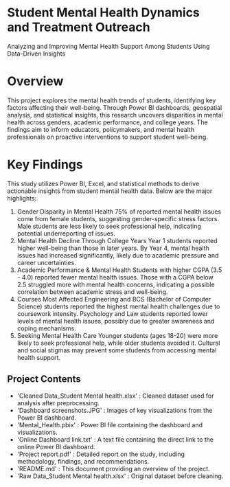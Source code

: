 # Student Mental Health Dynamics and Treatment Outreach
Analyzing and Improving Mental Health Support Among Students Using Data-Driven Insights

# Overview
This project explores the mental health trends of students, identifying key factors affecting their well-being. Through Power BI dashboards, geospatial analysis, and statistical insights, this research uncovers disparities in mental health across genders, academic performance, and college years. The findings aim to inform educators, policymakers, and mental health professionals on proactive interventions to support student well-being.

# Key Findings
This study utilizes Power BI, Excel, and statistical methods to derive actionable insights from student mental health data. Below are the major highlights:

1. Gender Disparity in Mental Health
75% of reported mental health issues come from female students, suggesting gender-specific stress factors.
Male students are less likely to seek professional help, indicating potential underreporting of issues.
2. Mental Health Decline Through College Years
Year 1 students reported higher well-being than those in later years.
By Year 4, mental health issues had increased significantly, likely due to academic pressure and career uncertainties.
3. Academic Performance & Mental Health
Students with higher CGPA (3.5 - 4.0) reported fewer mental health issues.
Those with a CGPA below 2.5 struggled more with mental health concerns, indicating a possible correlation between academic stress and well-being.
4. Courses Most Affected
Engineering and BCS (Bachelor of Computer Science) students reported the highest mental health challenges due to coursework intensity.
Psychology and Law students reported lower levels of mental health issues, possibly due to greater awareness and coping mechanisms.
5. Seeking Mental Health Care
Younger students (ages 18-20) were more likely to seek professional help, while older students avoided it.
Cultural and social stigmas may prevent some students from accessing mental health support.

## Project Contents
- 'Cleaned Data_Student Mental health.xlsx' :	Cleaned dataset used for analysis after preprocessing.
- 'Dashboard screenshots.JPG' :	Images of key visualizations from the Power BI dashboard.
- 'Mental_Health.pbix' :	Power BI file containing the dashboard and visualizations.
- 'Online Dashboard link.txt'	: A text file containing the direct link to the online Power BI dashboard.
- 'Project report.pdf' :	Detailed report on the study, including methodology, findings, and recommendations.
- 'README.md'	: This document providing an overview of the project.
- 'Raw Data_Student Mental health.xlsx' :	Original dataset before cleaning.



